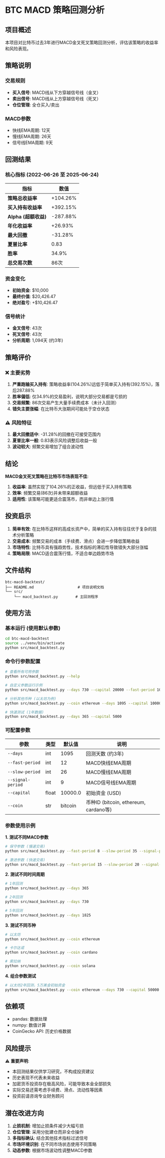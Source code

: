 # BTC MACD 策略回测分析

## 项目概述

本项目对比特币过去3年进行MACD金叉死叉策略回测分析，评估该策略的收益率和风险表现。

## 策略说明

### 交易规则
- **买入信号**: MACD线从下方穿越信号线（金叉）
- **卖出信号**: MACD线从上方穿越信号线（死叉）
- **仓位管理**: 全仓买入/卖出

### MACD参数
- 快线EMA周期: 12天
- 慢线EMA周期: 26天  
- 信号线EMA周期: 9天

## 回测结果

### 核心指标 (2022-06-26 至 2025-06-24)

| 指标 | 数值 |
|-----|------|
| **策略总收益率** | +104.26% |
| **买入持有收益率** | +392.15% |
| **Alpha (超额收益)** | -287.88% |
| **年化收益率** | +26.93% |
| **最大回撤** | -31.28% |
| **夏普比率** | 0.83 |
| **胜率** | 34.9% |
| **总交易次数** | 86次 |

### 资金变化
- **初始资金**: $10,000
- **最终价值**: $20,426.47
- **绝对盈亏**: +$10,426.47

### 信号统计
- **金叉信号**: 43次
- **死叉信号**: 43次
- **分析周期**: 1,094天 (约3年)

## 策略评价

### ❌ 主要劣势
1. **严重跑输买入持有**: 策略收益率(104.26%)远低于简单买入持有(392.15%)，落后287.88%
2. **胜率偏低**: 仅34.9%的交易盈利，说明大部分交易都是亏损的
3. **交易频繁**: 86次交易产生大量手续费成本（未计入回测）
4. **错失主要涨幅**: 在比特币大涨期间可能处于空仓状态

### ⚠️ 风险特征
1. **最大回撤适中**: -31.28%的回撤在可接受范围内
2. **夏普比率一般**: 0.83表示风险调整后收益一般
3. **波动较大**: 频繁交易增加了组合波动性

## 结论

**MACD金叉死叉策略在比特币市场表现不佳**:

1. **收益率**: 虽然实现了104.26%的正收益，但远低于买入持有策略
2. **效率**: 频繁交易(86次)并未带来超额收益
3. **适用性**: 该策略可能更适合震荡市，而非单边上涨行情

## 投资启示

1. **简单有效**: 在比特币这样的高成长资产中，简单的买入持有往往优于复杂的技术分析策略
2. **交易成本**: 频繁交易的成本（手续费、滑点）会进一步降低策略收益
3. **市场特性**: 比特币具有强趋势性，技术指标的滞后性导致错失大部分涨幅
4. **策略局限**: MACD适合震荡行情，不适合单边趋势市场

## 文件结构

```
btc-macd-backtest/
├── README.md                    # 项目说明文档
└── src/
    └── macd_backtest.py        # 主回测程序
```

## 使用方法

### 基本运行 (使用默认参数)
```bash
cd btc-macd-backtest
source ../venv/bin/activate
python src/macd_backtest.py
```

### 命令行参数配置
```bash
# 查看所有可用参数
python src/macd_backtest.py --help

# 自定义参数运行示例
python src/macd_backtest.py --days 730 --capital 20000 --fast-period 10 --slow-period 30

# 分析其他币种 (以太坊为例)
python src/macd_backtest.py --coin ethereum --days 1095 --capital 10000

# 快速测试 (1年数据)
python src/macd_backtest.py --days 365 --capital 5000
```

### 可配置参数
| 参数 | 类型 | 默认值 | 说明 |
|-----|------|--------|------|
| `--days` | int | 1095 | 回测天数 (约3年) |
| `--fast-period` | int | 12 | MACD快线EMA周期 |
| `--slow-period` | int | 26 | MACD慢线EMA周期 |
| `--signal-period` | int | 9 | MACD信号线EMA周期 |
| `--capital` | float | 10000.0 | 初始资金 (USD) |
| `--coin` | str | bitcoin | 币种ID (bitcoin, ethereum, cardano等) |

### 参数使用示例

**1. 测试不同MACD参数**
```bash
# 保守参数 (慢速交易)
python src/macd_backtest.py --fast-period 8 --slow-period 35 --signal-period 12

# 激进参数 (快速交易)
python src/macd_backtest.py --fast-period 15 --slow-period 20 --signal-period 5
```

**2. 测试不同时间周期**
```bash
# 1年回测
python src/macd_backtest.py --days 365

# 2年回测
python src/macd_backtest.py --days 730

# 5年回测
python src/macd_backtest.py --days 1825
```

**3. 测试不同币种**
```bash
# 以太坊
python src/macd_backtest.py --coin ethereum

# 卡尔达诺
python src/macd_backtest.py --coin cardano

# 索拉纳
python src/macd_backtest.py --coin solana
```

**4. 组合参数测试**
```bash
# 以太坊2年回测，5万美金初始资金
python src/macd_backtest.py --coin ethereum --days 730 --capital 50000 --fast-period 10 --slow-period 30
```

## 依赖项

- pandas: 数据处理
- numpy: 数值计算
- CoinGecko API: 历史价格数据

## 风险提示

⚠️ **重要声明**:
- 本回测结果仅供学习研究，不构成投资建议
- 历史表现不代表未来收益
- 加密货币投资存在极高风险，可能导致本金全部损失
- 实际交易还需考虑手续费、滑点、流动性等因素
- 投资前请咨询专业财务顾问

## 潜在改进方向

1. **止损机制**: 增加止损条件减少大幅亏损
2. **仓位管理**: 采用分批建仓而非全仓操作
3. **多指标确认**: 结合其他技术指标过滤信号
4. **市场环境识别**: 在不同市场状态使用不同策略
5. **动态参数**: 根据市场波动性调整MACD参数